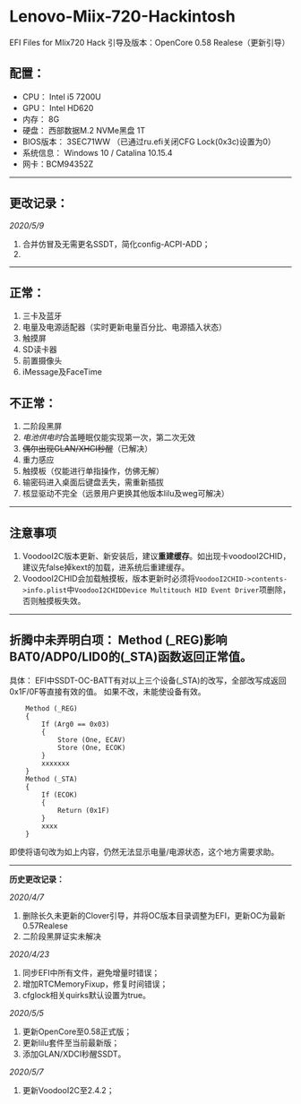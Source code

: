 # Lenovo-Miix-720-Hackintosh
 EFI Files for MIix720 Hack
引导及版本：OpenCore 0.58 Realese（更新引导）

## **配置：**
- CPU：  Intel i5 7200U
- GPU：  Intel HD620
- 内存：  8G
- 硬盘：  西部数据M.2 NVMe黑盘 1T
- BIOS版本：  3SEC71WW （已通过ru.efi关闭CFG Lock(0x3c)设置为0）
- 系统信息： Windows 10 / Catalina 10.15.4
- 网卡：BCM94352Z

---
## **更改记录：**

*2020/5/9*
1. 合并仿冒及无需更名SSDT，简化config-ACPI-ADD；
2. 

---
## **正常：**
1. 三卡及蓝牙
2. 电量及电源适配器（实时更新电量百分比、电源插入状态）
3. 触摸屏
4. SD读卡器
5. 前置摄像头
6. iMessage及FaceTime

## **不正常：**
1. 二阶段黑屏
2. *电池供电时*合盖睡眠仅能实现第一次，第二次无效
3. ~~偶尔出现GLAN/XHCI秒醒~~（已解决）
4. 重力感应
5. 触摸板（仅能进行单指操作，仿佛无解）
6. 输密码进入桌面后键盘丢失，需重新插拔
7. 核显驱动不完全（远景用户更换其他版本lilu及weg可解决）

---
## 注意事项
1. VoodooI2C版本更新、新安装后，建议**重建缓存**。如出现卡voodooI2CHID，建议先false掉kext的加载，进系统后重建缓存。
2. VoodooI2CHID会加载触摸板，版本更新时必须将`VoodooI2CHID->contents->info.plist`中`VoodooI2CHIDDevice Multitouch HID Event Driver`项删除，否则触摸板失效。

---
## **折腾中未弄明白项：** Method (_REG)影响BAT0/ADP0/LID0的(_STA)函数返回正常值。
具体：
EFI中SSDT-OC-BATT有对以上三个设备(_STA)的改写，全部改写成返回0x1F/0F等直接有效的值。
如果不改，未能使设备有效。
```
    Method (_REG)
    {
        If (Arg0 == 0x03)
        {
            Store (One, ECAV)
            Store (One, ECOK)
        }
        xxxxxxx
    }
    Method (_STA)
    {
        If (ECOK)
        {
            Return (0x1F)
        }
        xxxx
    }
```
即使将语句改为如上内容，仍然无法显示电量/电源状态，这个地方需要求助。

---
**历史更改记录：**

*2020/4/7*
1. 删除长久未更新的Clover引导，并将OC版本目录调整为EFI，更新OC为最新0.57Realese
2. 二阶段黑屏证实未解决

*2020/4/23*
1. 同步EFI中所有文件，避免增量时错误；
2. 增加RTCMemoryFixup，修复时间错误；
3. cfglock相关quirks默认设置为true。

*2020/5/5*
1. 更新OpenCore至0.58正式版；
2. 更新lilu套件至当前最新版；
3. 添加GLAN/XDCI秒醒SSDT。

*2020/5/7*
1. 更新VoodooI2C至2.4.2；
